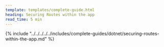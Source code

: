 ```yaml
---
template: templates/complete-guide.html
heading: Securing Routes within the app
read_time: 5 min
---
```



{% include "../../../../../includes/complete-guides/dotnet/securing-routes-within-the-app.md" %}

